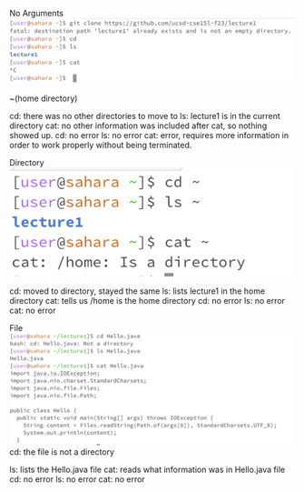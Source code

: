 No Arguments
![image](s1.png)

~(home directory)

cd: there was no other directories to move to
ls: lecture1 is in the current directory
cat: no other information was included after cat, so nothing showed up. 
cd: no error
ls: no error
cat: error, requires more information in order to work properly without being terminated.

Directory
![image](s2.png)

cd: moved to directory, stayed the same
ls: lists lecture1 in the home directory
cat: tells us /home is the home directory
cd: no error
ls: no error
cat: no error

File
![image](s3.png)
cd: the file is not a directory

ls: lists the Hello.java file
cat: reads what information was in Hello.java file
cd: no error
ls: no error
cat: no error


